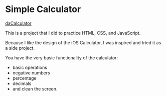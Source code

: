 # Simple Calculator 

[daCalculator](https://64b80d3a4da27d30442b0b60--simple-da-calculator.netlify.app/)

This is a project that I did to practice HTML, CSS, and JavaScript.

Because I like the design of the iOS Calculator, I was inspired and tried it as a side project.

You have the very basic functionality of the calculator: 

- basic operations
- negative numbers 
- percentage 
- decimals 
- and clean the screen.
